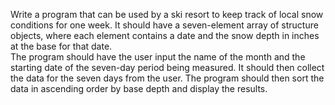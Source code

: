Write a program that can be used by a ski resort to keep track of local snow conditions for one week.   It should have a seven-element array of structure objects, where each element contains a date and the snow depth in inches at the base for that date.  
The program should have the user input the name of the month and the starting date of the seven-day period being measured.  It should then collect the data for the seven days from the user. The program should then sort the data in ascending order by base depth and display the results.
